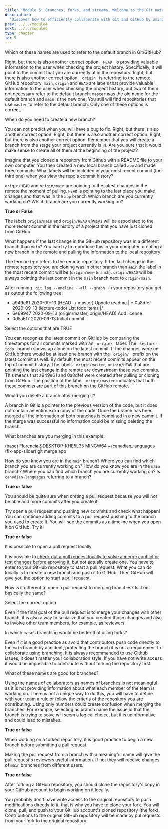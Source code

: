```yaml
---
title: 'Module 5: Branches, forks, and streams… Welcome to the Git nature walk!'
description:
  'Discover how to efficiently collaborate with Git and GitHub by using branches, forks ad pull requests.' 
prev: ../../module4
next: ../../module6
type: chapter
id: 5
---
```


<exercise id="1" title="The roles of branches" type="slides,video">

<slides source="module5/module5_01" shot="0" start="0:002" end="3:40">
</slides>

</exercise>

<exercise id='2' title="Be careful if you can not see the wood from the trees">

Which of these names are used to refer to the default branch in Git/GitHub?

<choice id = 1>
<opt text='<code>master</code>'>
Right, but there is also another correct option.
</opt>
<opt text='<code>HEAD</code>'>
<code> HEAD </code> is providing valuable information to the user when checking the project history. Specifically, it will point to the commit that you are currently at in the repository.
</opt>
<opt text='<code>main</code>'>
Right, but there is also another correct option.
</opt>
<opt text='<code>origin</code>'>
<code> origin </code> is referring to the remote GitHub repository.
</opt>
<opt text='2, 3 and 4 are correct'>
<code>main</code>, <code>origin</code> and <code>HEAD</code> are labels that provide valuable information to the user when checking the project history, but two of them not necessary refer to the default branch.
</opt>
<opt text='1 and 3 are correct' correct='true'>
<code>master</code> was the old name for the default branch and <code>main</code> is the new one. You still will find repositories that use <code>master</code> to refer to the default branch.
</opt>
<opt text='2 and 3 are correct' >
Only one of these options is correct.
</opt>
</choice>

When do you need to create a new branch?

<choice id = 2>
<opt text='It is the first thing you should do after you start a project. You open a branch for all the features you are planning to add to your code' >
You can not predict when you will have a bug to fix. 
</opt>
<opt text='When you want to make a change that can break the code in the <code> main </code> branch'>
Right, but there is also another correct option.
</opt>
<opt text='You can create a branch when you decide to add a new feature, even if you later decide not to merge it'>
Right, but there is also another correct option.
</opt>
<opt text='You can create a branch to fix a bug, and then merge it to <code> main </code> '>
Right, but there is also another correct option.
</opt>
<opt text='All are correct '>
Remember that you will create a branch from the stage your project currently is in. Are you sure that it would make sense to create all of them at the beginning of the project?   
</opt>
<opt text='2, 3 and 4 are correct' correct='true'>
</opt>
</choice>


Imagine that you cloned a repository from Github with a README file to your own computer. You then created a new local branch called <code>app</code> and made three commits. What labels will be included in your most recent commit (the third one) when you view the repo's commit history? 

<choice id = 3>
<opt text='<code>origin/HEAD</code> and <code>origin/main</code>'>
<code>origin/HEAD</code> and <code>origin/main</code> are pointing to the latest changes in the remote the moment of pulling.
</opt>
<opt text='<code>HEAD -> app</code> ' correct='true'>
<code>HEAD</code> is pointing to the last place you make changes and that was in the <code>app</code> branch
</opt>
<opt text='<code>main</code>'>
Which branch are you currently working on?
</opt>
<opt text=' <code>HEAD -> main</code>'>
Which branch are you currently working on?
</opt>

</choice>


</exercise>

<exercise id='3' title="What is the relationship between the branches?"  type='slides, video'>
<slides source='module5/module5_02' shot='0' start='3:42' end='4:35'> </slides>
</exercise>

<exercise id='4' title='Observing the trees'>

**True or False**

The labels <code>origin/main</code> and <code>origin/HEAD</code> always will be associated to the more recent commit in the history of a project that you have just cloned from GitHub.

<choice id = 4>
<opt text='True'>
What happens if the last change in the GitHub repository was in a different branch than <code>main</code>? You can try to reproduce this in your computer, creating a new branch in the remote and pulling the information to the local repository!
</opt>
<opt text='False'  correct='true' >

The term `origin` refers to the remote repository. If the last change in the remote repository you are cloning was in other branch than <code>main</code> the label in the most recent commit will be (<code>origin/new-branch</code>). <code>origin/HEAD</code> will be always pointing the last commit in the <code>main</code> branch next to <code>origin/main</code>.

</opt>
</choice>

After running <code> git log --oneline --all --graph </code> in your repository you get as output the following tree:


* a949e61 2020-09-13 (HEAD -> master) Update readme
| * 0a8dfef 2020-09-13 (lecture-todo) List todo items
|/
* 6e69947 2020-09-13 (origin/master, origin/HEAD) Add license
* 0d5a6f7 2020-09-13 Initial commit


Select the options that are TRUE

<choice id = 5>
<opt text='The most recent commit on GitHub was performed on the <code>lecture-todo</code> branch'>
You can recognize the latest commit on GitHub by comparing the timestamps for all commits marked with an <code> origin/ </code> label.
</opt>
<opt text='There are changes to the <code> lecture-todo </code> branch that has not been pushed to GitHub yet ' correct='true'>
The <code> lecture-todo </code> branch shows up alone on the latest commit. If the changes were on GitHub there would be at least one branch with the <code> origin/ </code> prefix on the latest commit as well.
</opt>
<opt text='The most recent local commit of this repository has associated the message "Update readme"' >
By default, the most recent commits appear on the top of commit history. 
</opt>
<opt text='The commits a949e61 and 0a8dfef exist only in your local computer' correct='true'>
The labels <code> origin/master</code>, <code>origin/HEAD</code> that are pointing the last change in the remote are downstream these two commits. This means that a949e61 and 0a8dfef were created after pulling or cloning from GitHub.
</opt>
<opt text='The commits 6e69947 and 0d5a6f7 exist both in your local computer and on GitHub' correct='true'>
The position of the label <code> origin/master</code> indicates that both these commits are part of this branch on the GitHub remote.
</opt>
</choice>
</exercise>

<exercise id='5' title="All roads lead to main: Merging branches"  type='slides, video'>
<slides source='module5/module5_03' shot='0' start='3:42' end='4:35'> </slides>
</exercise>

<exercise id='6' title='Merging branches'>


Would you delete a branch after merging it?

<choice id = 6>
<opt text='Yes, to avoid having extra copies of the code that you do not need anymore' >
A branch in Git is a pointer to the previous version of the code, but it does not contain an entire extra copy of the code. 
</opt>
<opt text='Yes, I am not going to develop more on it' correct='true'>
</opt>
<opt text='No, I could be discarding important information' >
Once the branch has been merged all the information of both branches is combined in a new commit. If the merge was successful no information could be missing deleting the branch.
</opt>
</choice>

What branches are you merging in this example:


(base) Florencia@DESKTOP-KHE5L35 MINGW64 ~/canadian_languages (fix-app-slider)
git merge app


<choice id = 7>
<opt text='the <code>app</code> branch with the <code>fix-app-slider</code> branch' correct='true'>
</opt>
<opt text='the <code>app</code> branch with the <code>main</code> branch'>
How do you know you are in the <code>main</code> branch? Where you can find which branch you are currently working on?
</opt>
<opt text='the <code>fix-app-slider</code> branch with the <code>main</code> branch'>
How do you know you are in the <code>main</code> branch? Where you can find which branch you are currently working on?
</opt>
<opt text='the <code>canadian-languages</code> branch with the <code>app</code> branch'>
Is <code> canadian-languages</code>  referring to a branch? 
</opt>
</choice>
</exercise>

<exercise id='7' title='When merging branches goes social: opening pull requests'  type='slides, video'>
<slides source='module5/module5_04' shot='0' start='3:42' end='4:35'> </slides>
</exercise>

<exercise id='8' title='You are cordially invited to review my changes'>

**True or false**

You should be quite sure when creting a pull request because you will not be able add more commits after you create it.

<choice id = 8>
<opt text='True' >
Try open a pull request and pushing new commits and check what happen!
</opt>
<opt text='False' correct='true'>
You can continue adding commits to a pull request pushing to the branch you used to create it. You will see the commits as a timeline when you open it on GitHub. Try it!
</opt>
</choice>

**True or false**  

It is possible to open a pull request locally

<choice id = 9>
<opt text='True' >
It is possible to <a href="https://docs.github.com/es/enterprise-server@3.1/pull-requests/collaborating-with-pull-requests/reviewing-changes-in-pull-requests/checking-out-pull-requests-locally">check out a pull request locally to solve a merge conflict or test changes before aproving it</a>, but not actually create one.
</opt>
<opt text='False' correct='true'>
You have to enter to your GitHub repository to start a pull request. What you can do locally is to create a new branch and push it to GitHub. Then GitHub will give you the option to start a pull request.
</opt>
</choice>

How is it different to open a pull request to merging branches? Is it not basically the same?

Select the correct option

<choice id = 10>
<opt text='Yes, it is the same, you are merging branches but using GitHub' >
Even if the final goal of the pull request is to merge your changes with other branch, it is also a way to socialize that you created those changes and also to involve other team members, for example, as reviewers.
</opt>
<opt text='You open a pull request to merge branches when you want to involve your collaborators' correct='true'>
</opt>
</choice>
</exercise>

<exercise id='9' title='About the different ways we can collaborate' type='slides, video'>
<slides source='module5/module5_05' shot='0' start='3:42' end='4:35'> </slides>
</exercise>

<exercise id='10' title='Between branches and forks'>

In which cases branching would be better that using forks?

<choice id = 11>
<opt text='The owner of the repository have set branch protection rules to the <code>main</code>  branch'>
Even if it is a good practice as avoid that contributors push code directly to the <code>main</code> branch by accident, protecting the branch it is not a requirement to collaborate using branching. 
</opt>
<opt text='You want to use GitHub issues to share with your team members or other collaborators' >
It is always recommended to use Github issues, it does't matter your collaboration style.
</opt>
<opt text='You have write access to the repository' correct='true'>
If you have not write access it would be impossible to contribute without forking the repository first.
</opt>
</choice>

What of these names are good for branches?

<choice id = 12>
<opt text='arman, florencia, joel'>
Using the names of collaborators as names of branches is not meaningful as it is not providing information about what each member of the team is working on.
</opt>
<opt text='fix-dockerfile, feature-testing, feature-app-modules' correct='true'>
There is not a unique way to do this, you will have to define with your team a rule or follow the criteria of the repository you are contributing.
</opt>
<opt text='1616789, 1235348, 1555684' >
Using only numbers could create confusion when merging the branches. For example, selecting as branch name the issue id that the branch is trying to solve will seem a logical choice, but it is uninformative and could lead to mistakes.
</opt>
</choice>
</exercise>

<exercise id='11' title='GitHub cutlery: introducing the forks' type='slides, video'>
<slides source='module5/module5_06' shot='0' start='3:42' end='4:35'> </slides>
</exercise>

<exercise id='12' title='Forking your repository'>

**True or false**

When working on a forked repository, it is good practice to begin a new branch before submitting a pull request.

<choice id = 13>
<opt text='True' correct='true' >
</opt>
<opt text='False'>
Making the pull request from a branch with a meaningful name will give the pull request's reviewers useful information. If not they will receive changes of <code>main</code> branches from different users.
</opt>
</choice>

**True or false**


After forking a GitHub repository, you should clone the repository's copy in your GitHub account to begin working on it locally. 

<choice id = 14>
<opt text='True'  correct='true'>
You probably don't have write access to the original repository to push modifications directly to it, that is why you have to clone your fork.
</opt>
<opt text='False'>
You will clone, pull, and push to your GitHub account's cloned repository (the fork). Contributions to the original GitHub repository will be made by pul requests from your fork to the original repository. 
</opt>
</choice>
</exercise>


